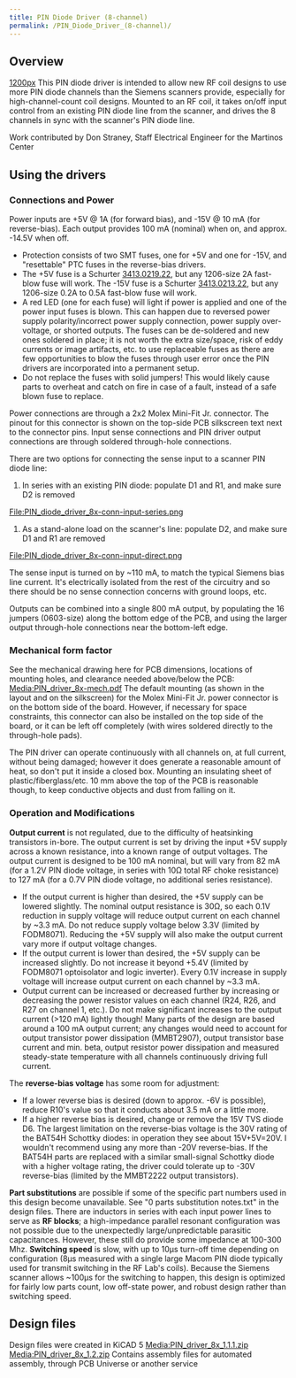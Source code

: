 ```yaml
---
title: PIN Diode Driver (8-channel)
permalink: /PIN_Diode_Driver_(8-channel)/
---
```


## Overview

<a href="/File:PIN_diode_driver_8x.JPG" class="wikilink"
title="1200px">1200px</a>
This PIN diode driver is intended to allow new RF coil designs to use
more PIN diode channels than the Siemens scanners provide, especially
for high-channel-count coil designs. Mounted to an RF coil, it takes
on/off input control from an existing PIN diode line from the scanner,
and drives the 8 channels in sync with the scanner's PIN diode line.

Work contributed by Don Straney, Staff Electrical Engineer for the
Martinos Center

## Using the drivers

### Connections and Power

Power inputs are +5V @ 1A (for forward bias), and -15V @ 10 mA (for
reverse-bias). Each output provides 100 mA (nominal) when on, and
approx. -14.5V when off.

- Protection consists of two SMT fuses, one for +5V and one for -15V,
  and "resettable" PTC fuses in the reverse-bias drivers.
- The +5V fuse is a Schurter
  [3413.0219.22](https://www.digikey.com/product-detail/en/schurter-inc/3413-0219-22/486-1147-1-ND/1522979),
  but any 1206-size 2A fast-blow fuse will work. The -15V fuse is a
  Schurter
  [3413.0213.22](https://www.digikey.com/product-detail/en/schurter-inc/3413-0213-22/486-1141-1-ND/1522973),
  but any 1206-size 0.2A to 0.5A fast-blow fuse will work.
- A red LED (one for each fuse) will light if power is applied and one
  of the power input fuses is blown. This can happen due to reversed
  power supply polarity/incorrect power supply connection, power supply
  over-voltage, or shorted outputs. The fuses can be de-soldered and new
  ones soldered in place; it is not worth the extra size/space, risk of
  eddy currents or image artifacts, etc. to use replaceable fuses as
  there are few opportunities to blow the fuses through user error once
  the PIN drivers are incorporated into a permanent setup.
- Do not replace the fuses with solid jumpers! This would likely cause
  parts to overheat and catch on fire in case of a fault, instead of a
  safe blown fuse to replace.

Power connections are through a 2x2 Molex Mini-Fit Jr. connector. The
pinout for this connector is shown on the top-side PCB silkscreen text
next to the connector pins. Input sense connections and PIN driver
output connections are through soldered through-hole connections.


There are two options for connecting the sense input to a scanner PIN
diode line:

1.  In series with an existing PIN diode: populate D1 and R1, and make
    sure D2 is removed

<a href="/File:PIN_diode_driver_8x-conn-input-series.png"
class="wikilink"
title="File:PIN_diode_driver_8x-conn-input-series.png"><span>File:PIN_diode_driver_8x-conn-input-series.png</span></a>

1.  As a stand-alone load on the scanner's line: populate D2, and make
    sure D1 and R1 are removed

<a href="/File:PIN_diode_driver_8x-conn-input-direct.png"
class="wikilink"
title="File:PIN_diode_driver_8x-conn-input-direct.png"><span>File:PIN_diode_driver_8x-conn-input-direct.png</span></a>


The sense input is turned on by ~110 mA, to match the typical Siemens
bias line current. It's electrically isolated from the rest of the
circuitry and so there should be no sense connection concerns with
ground loops, etc.

Outputs can be combined into a single 800 mA output, by populating the
16 jumpers (0603-size) along the bottom edge of the PCB, and using the
larger output through-hole connections near the bottom-left edge.

### Mechanical form factor

See the mechanical drawing here for PCB dimensions, locations of
mounting holes, and clearance needed above/below the PCB:
<a href="/Media:PIN_driver_8x-mech.pdf" class="wikilink"
title="Media:PIN_driver_8x-mech.pdf">Media:PIN_driver_8x-mech.pdf</a>
The default mounting (as shown in the layout and on the silkscreen) for
the Molex Mini-Fit Jr. power connector is on the bottom side of the
board. However, if necessary for space constraints, this connector can
also be installed on the top side of the board, or it can be left off
completely (with wires soldered directly to the through-hole pads).

The PIN driver can operate continuously with all channels on, at full
current, without being damaged; however it does generate a reasonable
amount of heat, so don't put it inside a closed box. Mounting an
insulating sheet of plastic/fiberglass/etc. 10 mm above the top of the
PCB is reasonable though, to keep conductive objects and dust from
falling on it.

### Operation and Modifications

**Output current** is not regulated, due to the difficulty of
heatsinking transistors in-bore. The output current is set by driving
the input +5V supply across a known resistance, into a known range of
output voltages. The output current is designed to be 100 mA nominal,
but will vary from 82 mA (for a 1.2V PIN diode voltage, in series with
10Ω total RF choke resistance) to 127 mA (for a 0.7V PIN diode voltage,
no additional series resistance).

- If the output current is higher than desired, the +5V supply can be
  lowered slightly. The nominal output resistance is 30Ω, so each 0.1V
  reduction in supply voltage will reduce output current on each channel
  by ~3.3 mA. Do not reduce supply voltage below 3.3V (limited by
  FODM8071). Reducing the +5V supply will also make the output current
  vary more if output voltage changes.
- If the output current is lower than desired, the +5V supply can be
  increased slightly. Do not increase it beyond +5.4V (limited by
  FODM8071 optoisolator and logic inverter). Every 0.1V increase in
  supply voltage will increase output current on each channel by ~3.3
  mA.
- Output current can be increased or decreased further by increasing or
  decreasing the power resistor values on each channel (R24, R26, and
  R27 on channel 1, etc.). Do not make significant increases to the
  output current (\>120 mA) lightly though! Many parts of the design are
  based around a 100 mA output current; any changes would need to
  account for output transistor power dissipation (MMBT2907), output
  transistor base current and min. beta, output resistor power
  dissipation and measured steady-state temperature with all channels
  continuously driving full current.

The **reverse-bias voltage** has some room for adjustment:

- If a lower reverse bias is desired (down to approx. -6V is possible),
  reduce R10's value so that it conducts about 3.5 mA or a little more.
- If a higher reverse bias is desired, change or remove the 15V TVS
  diode D6. The largest limitation on the reverse-bias voltage is the
  30V rating of the BAT54H Schottky diodes: in operation they see about
  15V+5V=20V. I wouldn't recommend using any more than -20V
  reverse-bias. If the BAT54H parts are replaced with a similar
  small-signal Schottky diode with a higher voltage rating, the driver
  could tolerate up to -30V reverse-bias (limited by the MMBT2222 output
  transistors).

**Part substitutions** are possible if some of the specific part numbers
used in this design become unavailable. See "0 parts substitution
notes.txt" in the design files.
There are inductors in series with each input power lines to serve as
**RF blocks**; a high-impedance parallel resonant configuration was not
possible due to the unexpectedly large/unpredictable parasitic
capacitances. However, these still do provide some impedance at 100-300
Mhz.
**Switching speed** is slow, with up to 10µs turn-off time depending on
configuration (8µs measured with a single large Macom PIN diode
typically used for transmit switching in the RF Lab's coils). Because
the Siemens scanner allows ~100µs for the switching to happen, this
design is optimized for fairly low parts count, low off-state power, and
robust design rather than switching speed.

## Design files

Design files were created in KiCAD 5
<a href="/Media:PIN_driver_8x_1.1.1.zip" class="wikilink"
title="Media:PIN_driver_8x_1.1.1.zip">Media:PIN_driver_8x_1.1.1.zip</a>
<a href="/Media:PIN_driver_8x_1.2.zip" class="wikilink"
title="Media:PIN_driver_8x_1.2.zip">Media:PIN_driver_8x_1.2.zip</a>
Contains assembly files for automated assembly, through PCB Universe or
another service